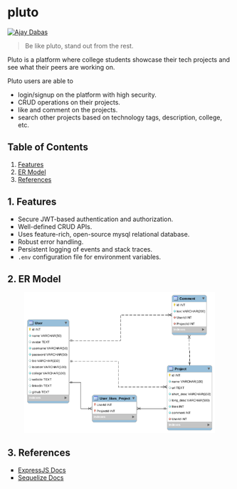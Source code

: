 # pluto

[![Ajay Dabas](https://img.shields.io/badge/Ajay-Dabas-825ee4.svg)](https://dabasajay.github.io/)

> Be like pluto, stand out from the rest.

Pluto is a platform where college students showcase their tech projects and see what their peers are working on.

Pluto users are able to
  - login/signup on the platform with high security.
  - CRUD operations on their projects.
  - like and comment on the projects.
  - search other projects based on technology tags, description, college, etc.

## Table of Contents

1. [Features](#1-features)
2. [ER Model](#2-er-model)
3. [References](#3-references)

## 1. Features

<ul type="square">
	<li>Secure JWT-based authentication and authorization.</li>
	<li>Well-defined CRUD APIs.</li>
	<li>Uses feature-rich, open-source mysql relational database.</li>
	<li>Robust error handling.</li>
	<li>Persistent logging of events and stack traces.</li>
	<li><code>.env</code> configuration file for environment variables.</li>
</ul>

## 2. ER Model

<p align="center">
  <img src="https://github.com/dabasajay/pluto/raw/master/docs/model/er_model.png" width="85%" title="ER Model of Pluto" alt="ER Model of Pluto">
</p>

## 3. References

<ul type="square">
	<li><a href="https://expressjs.com/en/api.html">ExpressJS Docs</a></li>
	<li><a href="https://sequelize.org/master/manual/getting-started.html">Sequelize Docs</a></li>
</ul>